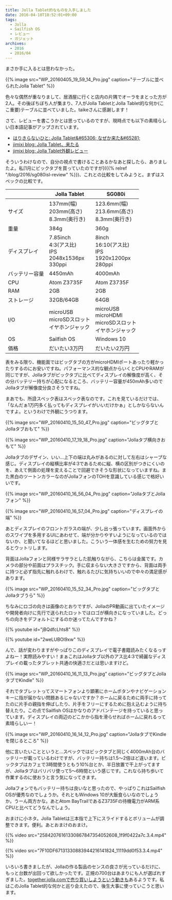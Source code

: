 ```yaml
---
title: Jolla Tablet的なものを入手しました
date: 2016-04-10T18:52:01+09:00
tags:
  - Jolla
  - Sailfish OS
  - レビュー
  - ガジェット
archives:
  - 2016
  - 2016/04
---
```


まさか手に入るとは思わなかった。

{{% image src="WP_20160405_19_59_14_Pro.jpg" caption="テーブルに並べられたJolla Tablet" %}}

色々な偶然が重なりまして、居酒屋に行くと店内の片隅でオーラをまとった方が2人。その後ぼちぼち人が集まり、7人がJolla
TabletとJolla Tablet的な何か(ここ重要)テーブルに並べていました。taikeさんに感謝します！

さて、レビューを書こうかとは思っているのですが、現時点でも以下の素晴らしい日本語記事がアップされています。

- [はりきらないひと: Jolla Tablet&\#65306; なぜか来た&\#65281;](http://helicalgear.blogspot.jp/2016/04/jolla-tablet.html)
- [jimixi blog: Jolla Tablet、来たる](http://jiminynseries.seesaa.net/article/436332569.html)
- [jimixi blog: Jolla Tablet外観レビュー](http://jiminynseries.seesaa.net/article/436336180.html)

そういうわけなので、自分の視点で書けることあるかなあと探したら、ありましたよ。私[1月にビックタブを買っていたのですが]({{% relref "/blog/2016/sg080isl-review" %}})、これとの比較をしてみようと。まずはスペックの比較です。

| | Jolla Tablet | SG080i |
| --- | --- | --- |
| サイズ | 137mm(幅)<br>203mm(高さ)<br>8.3mm(奥行き) | 123.6mm(幅)<br>213.6mm(高さ)<br>8.3mm(奥行き) |
| 重量 | 384g | 360g |
| ディスプレイ | 7.85inch<br> 4:3(アス比)<br> IPS<br> 2048x1536px<br> 330ppi | 8inch<br> 16:10(アス比)<br> IPS<br> 1920x1200px<br> 280ppi |
| バッテリー容量 | 4450mAh | 4000mAh |
| CPU | Atom Z3735F | Atom Z3735F |
| RAM | 2GB | 2GB |
| ストレージ | 32GB/64GB | 64GB |
| I/O | microUSB<br> microSDスロット<br> イヤホンジャック | microUSB<br> microHDMI<br> microSDスロット<br> イヤホンジャック |
| OS | Sailfish OS | Windows 10 |
| 価格 | だいたい3万円 | だいたい2万円 |

表をみる限り、機能面ではビッグタブの方がmicroHDMIポートあったり軽かったりするのにお安いですね。パフォーマンス的な観点からいくとCPUやRAMが同じですが、Jollaタブがビックタブに比べてディスプレイの解像度が高く、その分バッテリー持ちが心配になるところ、バッテリー容量が450mAh多いのでJollaタブが解像度分良さそうですね。

まあでも、所詮スペック表はスペック表なのです。これを見ているだけでは、「なんだぁ1万円多く払ってもディスプレイがいいだけかぁ」としかならないんですよ。というわけで外観にうつります。

{{% image src="WP_20160410_15_50_47_Pro.jpg" caption="ビッグタブとJollaタブおもて" %}}

{{% image src="WP_20160410_17_19_18_Pro.jpg" caption="Jollaタブ横向きおもて" %}}

Jollaタブのデザイン、いい...上下の端は丸みがあるのに対して左右はシャープな感じ。ディスプレイの縦横比率が4:3であるために縦、横の区別がつきにくいのを、あえて側面の処理を変えることで回避できそうな形状になっていますね。また黒白のツートンカラーなのがJollaフォンのTOHを意識している感じで格好いいです。

{{% image src="WP_20160410_16_56_04_Pro.jpg" caption="JollaタブとJollaフォン" %}}

{{% image src="WP_20160410_16_57_04_Pro.jpg" caption="ディスプレイの端" %}}

あとディスプレイのフロントガラスの端が、少し出っ張っています。画面外からのスワイプを多用するUIにあわせて、端が分かりやすいようになっているのではないか、と聞いてなるほどと思いました。こういう一体感を生むための努力を見るとウットリします。

背面はJollaフォンと同様サラサラとした肌触りながら、こちらは金属です。カメラの部分や前面はプラスチック。手に収まらない大きさですから、背面は両手に持つと必ず指先に触れるわけで、触れるたびに気持ちいいので中々の満足感があります。

{{% image src="WP_20160410_15_52_34_Pro.jpg" caption="ビッグタブとJollaタブうら" %}}

ちなみにロゴの向きは画像のとおりですが、JollaのPR動画に出ていたイメージや開発者向けに先行で送られたロットではロゴが横向きになっていました。どっちの向きをデフォルトにするのか迷ってたんですかね？

{{% youtube id="jBQdfcLhts8" %}}

{{% youtube id="2weLUBOl9xw" %}}

んで、話が変わりますがやっぱりこのディスプレイで電子書籍読みたくなるっすよねー！実際読みやすい！まぁこれはJollaタブ以外のアス比4:3で綺麗なディスプレイの載ったタブレット共通の快適さだとは思いますけど。

{{% image src="WP_20160410_16_11_13_Pro.jpg" caption="ビッグタブとJollaタブでKindle" %}}

それでタブレットってスマートフォンより顕著にホームボタンやナビゲーションキーに指が届かない問題あるじゃないですか？ホームに戻るために両手に持ってたのに片手の親指を伸ばしたり、片手をフリーにするために抱え込むように持ち替えたり。この点でSailfish
OSはかなりのアドバンテージを持っていると思っています。ディスプレイの両辺のどこかから指を滑らせればホームに戻れるって素晴らしいー！

{{% image src="WP_20160410_16_14_12_Pro.jpg" caption="JollaタブでKindleを閉じるところ" %}}

他に言いたいことというと...スペックではビックタブと同じく4000mAh台のバッテリーが載っているわけですが、バッテリー持ちは1.5〜2倍ほど違います。ビックタブはカフェで3時間使うともう10%台とか、半日放置で干上がってますが、Jollaタブはバリバリ使って5〜6時間という感じです。これなら持ち歩いて作業するのに使おうと言う気になってきます。

Jollaフォンでもバッテリー持ちは良いなと思ったので、やっぱりこれはSailfish OSが優秀なのでしょうか。それともWindows 10が大飯食らいなのでしょうか。うーん両方かな。あとAtom BayTrailであるZ3735Fの待機電力がARM系CPUと比べてどうなんでしょう。

おまけに小ネタ。Jolla Tabletは三本指で上下にスライドするとボリュームが調整できます。便利。あとおまけのおまけ。

{{% video src="25842076161330867847354052608_1f9f0422a7c.3.4.mp4" %}}

{{% video src="7F10DF67131330883944216141824_11119dd0f53.3.4.mp4" %}}

いろいろ書きましたが、Jollaの作る製品のセンスの良さが光っているだけに、もっと台数が出回って欲しかったです。正規の700台はあまりにも人が選ばれすぎました。[together.jolla.comで売り買いしようという動きも](https://together.jolla.com/question/131835/buysell-official-jolla-tablet/)あるようです。私はこのJolla Tablet的な何かと巡り会えたので、後生大事に使っていこうと思います。
